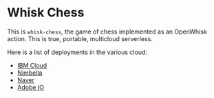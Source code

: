 # Whisk Chess

This is `whisk-chess`, the game of chess implemented as an OpenWhisk action. This is true, portable, multicloud serverless.

Here is a list of deployments in the various cloud:

- [IBM Cloud](https://eu-de.functions.appdomain.cloud/api/v1/web/a1d40f6b-e5e3-4f07-8f92-77b525392253/default/chess)
- [Nimbella](https://apigcp.nimbella.io/api/v1/web/msciabar-zc3thebgxgh/default/chess)
- [Naver](https://wka9bi13u3.apigw.ntruss.com/chess/chess/ZC2o7bFh0x/http)
- [Adobe IO](https://whisk-chess.adobeioruntime.net/api/v1/web/default/chess)

